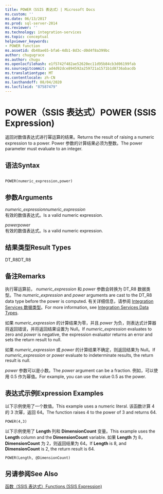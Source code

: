 ```yaml
---
title: POWER（SSIS 表达式）| Microsoft Docs
ms.custom: ''
ms.date: 06/13/2017
ms.prod: sql-server-2014
ms.reviewer: ''
ms.technology: integration-services
ms.topic: conceptual
helpviewer_keywords:
- POWER function
ms.assetid: db48ae65-bfa6-4db1-8d3c-d0d4f8a399bc
author: chugugrace
ms.author: chugu
ms.openlocfilehash: e1f5742f482ae52620ec11d95b84cb3d06199fab
ms.sourcegitcommit: ad4d92dce894592a259721a1571b1d8736abacdb
ms.translationtype: MT
ms.contentlocale: zh-CN
ms.lasthandoff: 08/04/2020
ms.locfileid: "87587479"
---
```

# <a name="power-ssis-expression"></a><span data-ttu-id="f5835-102">POWER（SSIS 表达式）</span><span class="sxs-lookup"><span data-stu-id="f5835-102">POWER (SSIS Expression)</span></span>
  <span data-ttu-id="f5835-103">返回对数值表达式进行幂运算的结果。</span><span class="sxs-lookup"><span data-stu-id="f5835-103">Returns the result of raising a numeric expression to a power.</span></span> <span data-ttu-id="f5835-104">Power 参数的计算结果必须为整数。</span><span class="sxs-lookup"><span data-stu-id="f5835-104">The power parameter must evaluate to an integer.</span></span>  
  
## <a name="syntax"></a><span data-ttu-id="f5835-105">语法</span><span class="sxs-lookup"><span data-stu-id="f5835-105">Syntax</span></span>  
  
```  
  
POWER(numeric_expression,power)  
```  
  
## <a name="arguments"></a><span data-ttu-id="f5835-106">参数</span><span class="sxs-lookup"><span data-stu-id="f5835-106">Arguments</span></span>  
 <span data-ttu-id="f5835-107">*numeric_expression*</span><span class="sxs-lookup"><span data-stu-id="f5835-107">*numeric_expression*</span></span>  
 <span data-ttu-id="f5835-108">有效的数值表达式。</span><span class="sxs-lookup"><span data-stu-id="f5835-108">Is a valid numeric expression.</span></span>  
  
 <span data-ttu-id="f5835-109">*power*</span><span class="sxs-lookup"><span data-stu-id="f5835-109">*power*</span></span>  
 <span data-ttu-id="f5835-110">有效的数值表达式。</span><span class="sxs-lookup"><span data-stu-id="f5835-110">Is a valid numeric expression.</span></span>  
  
## <a name="result-types"></a><span data-ttu-id="f5835-111">结果类型</span><span class="sxs-lookup"><span data-stu-id="f5835-111">Result Types</span></span>  
 <span data-ttu-id="f5835-112">DT_R8</span><span class="sxs-lookup"><span data-stu-id="f5835-112">DT_R8</span></span>  
  
## <a name="remarks"></a><span data-ttu-id="f5835-113">备注</span><span class="sxs-lookup"><span data-stu-id="f5835-113">Remarks</span></span>  
 <span data-ttu-id="f5835-114">执行幂运算前， *numeric_expression* 和 *power* 参数会转换为 DT_R8 数据类型。</span><span class="sxs-lookup"><span data-stu-id="f5835-114">The *numeric_expression* and *power* arguments are cast to the DT_R8 data type before the power is computed.</span></span> <span data-ttu-id="f5835-115">有关详细信息，请参阅 [Integration Services 数据类型](../data-flow/integration-services-data-types.md)。</span><span class="sxs-lookup"><span data-stu-id="f5835-115">For more information, see [Integration Services Data Types](../data-flow/integration-services-data-types.md).</span></span>  
  
 <span data-ttu-id="f5835-116">如果 *numeric_expression* 的计算结果为零，并且 *power* 为负，则表达式计算器将返回错误，并将返回结果设置为 Null。</span><span class="sxs-lookup"><span data-stu-id="f5835-116">If *numeric_expression* evaluates to zero and *power* is negative, the expression evaluator returns an error and sets the return result to null.</span></span>  
  
 <span data-ttu-id="f5835-117">如果 *numeric_expression* 或 *power* 的计算结果不确定，则返回结果为 Null。</span><span class="sxs-lookup"><span data-stu-id="f5835-117">If *numeric_expression* or *power* evaluate to indeterminate results, the return result is null.</span></span>  
  
 <span data-ttu-id="f5835-118">*power* 参数可以是小数。</span><span class="sxs-lookup"><span data-stu-id="f5835-118">The *power* argument can be a fraction.</span></span> <span data-ttu-id="f5835-119">例如，可以使用 0.5 作为幂值。</span><span class="sxs-lookup"><span data-stu-id="f5835-119">For example, you can use the value 0.5 as the power.</span></span>  
  
## <a name="expression-examples"></a><span data-ttu-id="f5835-120">表达式示例</span><span class="sxs-lookup"><span data-stu-id="f5835-120">Expression Examples</span></span>  
 <span data-ttu-id="f5835-121">以下示例使用了一个数值。</span><span class="sxs-lookup"><span data-stu-id="f5835-121">This example uses a numeric literal.</span></span> <span data-ttu-id="f5835-122">该函数计算 4 的 3 次幂，返回 64。</span><span class="sxs-lookup"><span data-stu-id="f5835-122">The function raises 4 to the power of 3 and returns 64.</span></span>  
  
```  
POWER(4,3)  
```  
  
 <span data-ttu-id="f5835-123">以下示例使用了 **Length** 列和 **DimensionCount** 变量。</span><span class="sxs-lookup"><span data-stu-id="f5835-123">This example uses the **Length** column and the **DimensionCount** variable.</span></span> <span data-ttu-id="f5835-124">如果 **Length** 为 8， **DimensionCount** 为 2，则返回结果为 64。</span><span class="sxs-lookup"><span data-stu-id="f5835-124">If **Length** is 8, and **DimensionCount** is 2, the return result is 64.</span></span>  
  
```  
POWER(Length, @DimensionCount)   
```  
  
## <a name="see-also"></a><span data-ttu-id="f5835-125">另请参阅</span><span class="sxs-lookup"><span data-stu-id="f5835-125">See Also</span></span>  
 [<span data-ttu-id="f5835-126">函数（SSIS 表达式）</span><span class="sxs-lookup"><span data-stu-id="f5835-126">Functions &#40;SSIS Expression&#41;</span></span>](functions-ssis-expression.md)  
  
  
